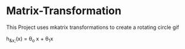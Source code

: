# Matrix-Transformation

This Project uses mkatrix transformations to create a rotating circle gif

   h<sub>&x;</sub>(x) = &theta;<sub>o</sub> x + &theta;<sub>1</sub>x
